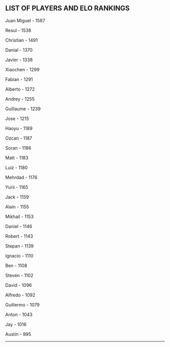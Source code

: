 ## LIST OF PLAYERS AND ELO RANKINGS


Juan Miguel - 1587


Resul - 1538


Christian - 1491


Danial - 1370


Javier - 1338


Xiaochen - 1299


Fabian - 1291


Alberto - 1272


Andrey - 1255


Guillaume - 1239


Jose - 1215


Haoyu - 1189


Ozcan - 1187


Soran - 1186


Matt - 1183


Luiz - 1180


Mehrdad - 1176


Yurii - 1165


Jack - 1159


Alain - 1155


Mikhail - 1153


Daniel - 1146


Robert - 1143


Stepan - 1139


Ignacio - 1110


Ben - 1108


Steven - 1102


David - 1096


Alfredo - 1092


Guillermo - 1079


Anton - 1043


Jay - 1016


Austin - 895



--------------------------------------------------------------
